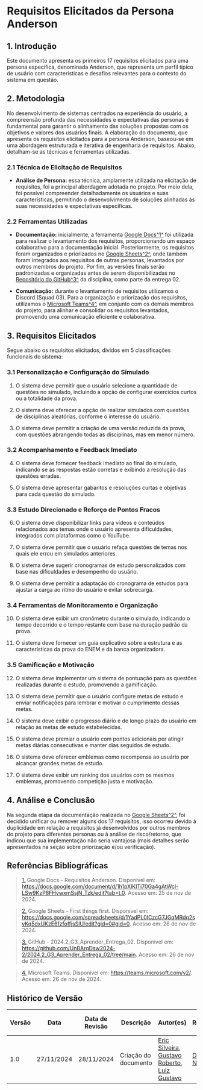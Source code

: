 # Requisitos Elicitados da Persona Anderson

## 1. Introdução

Este documento apresenta os primeiros 17 requisitos elicitados para uma persona específica, denominada Anderson, que representa um perfil típico de usuário com características e desafios relevantes para o contexto do sistema em questão.

## 2. Metodologia

No desenvolvimento de sistemas centrados na experiência do usuário, a compreensão profunda das necessidades e expectativas das personas é fundamental para garantir o alinhamento das soluções propostas com os objetivos e valores dos usuários finais. A elaboração do documento, que apresenta os requisitos elicitados para a persona Anderson, baseou-se em uma abordagem estruturada e iterativa de engenharia de requisitos. Abaixo, detalham-se as técnicas e ferramentas utilizadas.

### 2.1 Técnica de Elicitação de Requisitos

- **Análise de Persona:** essa técnica, amplamente utilizada na elicitação de requisitos, foi a principal abordagem adotada no projeto. Por meio dela, foi possível compreender detalhadamente os usuários e suas características, permitindo o desenvolvimento de soluções alinhadas às suas necessidades e expectativas específicas.

### 2.2 Ferramentas Utilizadas

- **Documentação:** inicialmente, a ferramenta [Google Docs](https://docs.google.com/document/d/1h1pXlKITi70Ga4gAtWcI-LSw9KzP8FHvwxmSsjN_Tzk/edit?tab=t.0)<a id="anchor_1" href="#REF1">^1^</a> foi utilizada para realizar o levantamento dos requisitos, proporcionando um espaço colaborativo para a documentação inicial. Posteriormente, os requisitos foram organizados e priorizados no [Google Sheets](https://docs.google.com/spreadsheets/d/1YadPL0ICzcG7JGqMRdq2svKq5dxUKzE6fzfoffjsSlU/edit?gid=0#gid=0)<a id="anchor_2" href="#REF2">^2^</a>, onde também foram integrados aos requisitos de outras personas, levantados por outros membros do projeto. Por fim, as versões finais serão padronizadas e organizadas antes de serem disponibilizadas no [Repositório do GitHub](https://github.com/UnBArqDsw2024-2/2024.2_G3_Aprender_Entrega_02/tree/main)<a id="anchor_3" href="#REF3">^3^</a> da disciplina, como parte da entrega 02.

- **Comunicação:** durante o levantamento de requisitos utilizamos o Discord (Squad 03). Para a organização e priorização dos requisitos, utilizamos o [Microsoft Teams](https://teams.microsoft.com/v2/)<a id="anchor_4" href="#REF4">^4^</a>, em conjunto com os demais membros do projeto, para alinhar e consolidar os requisitos levantados, promovendo uma comunicação eficiente e colaborativa.

## 3. Requisitos Elicitados

Segue abaixo os requisitos elicitados, dividos em 5 classificações funcionais do sistema:

### 3.1 Personalização e Configuração do Simulado

1. O sistema deve permitir que o usuário selecione a quantidade de questões no simulado, incluindo a opção de configurar exercícios curtos ou a totalidade da prova.

2. O sistema deve oferecer a opção de realizar simulados com questões de disciplinas aleatórias, conforme o interesse do usuário.

3. O sistema deve permitir a criação de uma versão reduzida da prova, com questões abrangendo todas as disciplinas, mas em menor número.

### 3.2 Acompanhamento e Feedback Imediato

4. O sistema deve fornecer feedback imediato ao final do simulado, indicando se as respostas estão corretas e exibindo a resolução das questões erradas.

5. O sistema deve apresentar gabaritos e resoluções curtas e objetivas para cada questão do simulado.

### 3.3 Estudo Direcionado e Reforço de Pontos Fracos

6. O sistema deve disponibilizar links para vídeos e conteúdos relacionados aos temas onde o usuário apresenta dificuldades, integrados com plataformas como o YouTube.

7. O sistema deve permitir que o usuário refaça questões de temas nos quais ele errou em simulados anteriores.

8. O sistema deve sugerir cronogramas de estudo personalizados com base nas dificuldades e desempenho do usuário.

9. O sistema deve permitir a adaptação do cronograma de estudos para ajustar a carga ao ritmo do usuário e evitar sobrecarga.

### 3.4 Ferramentas de Monitoramento e Organização

10. O sistema deve exibir um cronômetro durante o simulado, indicando o tempo decorrido e o tempo restante com base na duração padrão da prova.

11. O sistema deve fornecer um guia explicativo sobre a estrutura e as características da prova do ENEM e da banca organizadora.

### 3.5 Gamificação e Motivação

12. O sistema deve implementar um sistema de pontuação para as questões realizadas durante o estudo, promovendo a gamificação.

13. O sistema deve permitir que o usuário configure metas de estudo e enviar notificações para lembrar e motivar o cumprimento dessas metas.

14. O sistema deve exibir o progresso diário e de longo prazo do usuário em relação às metas de estudo estabelecidas.

15. O sistema deve premiar o usuário com pontos adicionais por atingir metas diárias consecutivas e manter dias seguidos de estudo.

16. O sistema deve oferecer emblemas como recompensa ao usuário por alcançar grandes metas de estudo.

17. O sistema deve exibir um ranking dos usuários com os mesmos emblemas, promovendo competição justa e motivação.

## 4. Análise e Conclusão

Na segunda etapa da documentação realizada no [Google Sheets](https://docs.google.com/spreadsheets/d/1YadPL0ICzcG7JGqMRdq2svKq5dxUKzE6fzfoffjsSlU/edit?gid=0#gid=0)<a id="anchor_2" href="#REF2">^2^</a>, foi decidido unificar ou remover alguns dos 17 requisitos, isso ocorreu devido à duplicidade em relação a requisitos já desenvolvidos por outros membros do projeto para diferentes personas ou à análise de risco/retorno, que indicou que sua implementação não seria vantajosa (mais detalhes serão apresentados na seção sobre priorização e/ou verificação). 

## Referências Bibliográficas

> <a id="REF1" href="#anchor_1">1.</a> Google Docs - Requisitos Anderson. Disponível em: <https://docs.google.com/document/d/1h1pXlKITi70Ga4gAtWcI-LSw9KzP8FHvwxmSsjN_Tzk/edit?tab=t.0>. Acesso em: 25 de nov de 2024.

> <a id="REF2" href="#anchor_2">2.</a> Google Sheets - First things first. Disponível em: <https://docs.google.com/spreadsheets/d/1YadPL0ICzcG7JGqMRdq2svKq5dxUKzE6fzfoffjsSlU/edit?gid=0#gid=0>. Acesso em: 26 de nov de 2024.

> <a id="REF3" href="#anchor_3">3.</a> GitHub - 2024.2_G3_Aprender_Entrega_02. Disponível em: <https://github.com/UnBArqDsw2024-2/2024.2_G3_Aprender_Entrega_02/tree/main>. Acesso em: 26 de nov de 2024.

> <a id="REF4" href="#anchor_4">4.</a> Microsoft Teams. Disponível em: <https://teams.microsoft.com/v2/>. Acesso em: 26 de nov de 2024.

## Histórico de Versão

| Versão | Data | Data de Revisão | Descrição | Autor(es) | Revisor(es) | Detalhes da revisão |
| ------ | -------- | -------- | ----------------- | ------------------------- | ------------------------- | ------------------------- |
| 1.0 | 27/11/2024 | 28/11/2024 | Criação do documento | [Eric Silveira](https://github.com/ericbky), [Gustavo Roberto](https://github.com/gusrberto), [Luiz Gustavo](https://github.com/LuizGust4vo) | [Danilo Naves](https://github.comDaniloNavesS) | [Numero do PR](link do pr) |